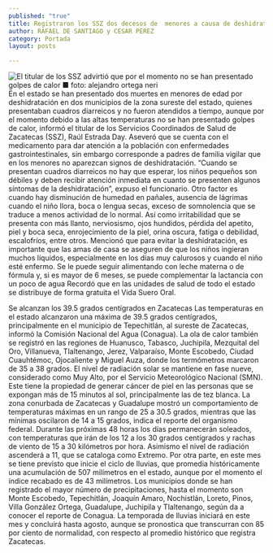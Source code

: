 ```yaml
---
published: "true"
title: Registraron los SSZ dos decesos de  menores a causa de deshidratación
author: RAFAEL DE SANTIAGO y CESAR PEREZ
category: Portada
layout: posts

---
```


![El titular de los SSZ advirtió que por el momento no se han presentado golpes de calor ■ foto: alejandro ortega neri](http://i.imgur.com/Vi9PkZlm.jpg)
En el estado se han presentado dos muertes en menores de edad por deshidratación en dos municipios de la zona sureste del estado, quienes presentaban cuadros diarreicos y no fueron atendidos a tiempo, aunque por el momento debido a las altas temperaturas no se han presentado golpes de calor, informó el titular de los Servicios Coordinados de Salud de Zacatecas (SSZ), Raúl Estrada Day.
Aseveró que se cuenta con el medicamento para dar atención a la población con enfermedades gastrointestinales, sin embargo corresponde a padres de familia vigilar que en los menores no aparezcan signos de deshidratación.
“Cuando se presentan cuadros diarreicos no hay que esperar, los niños pequeños son débiles y deben recibir atención inmediata en cuanto se presenten algunos síntomas de la deshidratación”, expuso el funcionario.
Otro factor es cuando hay disminución de humedad en pañales, ausencia de lágrimas cuando el niño llora, boca o lengua secas, exceso de somnolencia que se traduce a menos actividad de lo normal.
Así como irritabilidad que se presenta con más llanto, nerviosismo, ojos hundidos, pérdida del apetito, piel y boca seca, enrojecimiento de la piel, orina oscura, fatiga o debilidad, escalofríos, entre otros. 
Mencionó que para evitar la deshidratación, es importante que las amas de casa se aseguren de que los niños ingieran muchos líquidos, especialmente en los días muy calurosos y cuando el niño esté enfermo. Se le puede seguir alimentando con leche materna o de fórmula y, si es mayor de 6 meses, se puede complementar la lactancia con un poco de agua
Recordó que en las unidades de salud de todo el estado se distribuye de forma gratuita el Vida Suero Oral. 

Se alcanzan los 39.5 grados
centígrados en Zacatecas
Las temperaturas en el estado alcanzaron una máxima de 39.5 grados centígrados, principalmente en el municipio de Tepechitlán, al sureste de Zacatecas, informó la Comisión Nacional del Agua (Conagua).
La ola de calor también se registró en las regiones de Huanusco, Tabasco, Juchipila, Mezquital del Oro, Villanueva, Tlaltenango, Jerez, Valparaíso, Monte Escobedo, Ciudad Cuauhtémoc, Ojocaliente y Miguel Auza, donde los termómetros marcaron de 35 a 38 grados.
El nivel de radiación solar se mantiene en fase nueve, considerado como Muy Alto, por el Servicio Meteorológico Nacional (SMN). Este tiene la propiedad de generar cáncer de piel en las personas que se expongan más de 15 minutos al sol, principalmente las de tez blanca.
La zona conurbada de Zacatecas y Guadalupe mostró un comportamiento de temperaturas máximas en un rango de 25 a 30.5 grados, mientras que las mínimas oscilaron de 14 a 15 grados, indica el reporte del organismo federal.
Durante las próximas 48 horas los días permanecerán soleados, con temperaturas que irán de los 12 a los 30 grados centígrados y rachas de viento de 15 a 30 kilómetros por hora. Asimismo el nivel de radiación ascenderá a 11, que se cataloga como Extremo.
Por otra parte, en este mes se tiene previsto que inicie el ciclo de lluvias, que promedia históricamente una acumulación de 507 milímetros en el estado, aunque por el momento el índice recabado es de 43 milímetros.
Los municipios donde se han registrado el mayor número de precipitaciones, hasta el momento son Monte Escobedo, Tepechitlán, Joaquín Amaro, Nochistlán, Loreto, Pinos, Villa González Ortega, Guadalupe, Juchipila y Tlaltenango, según da a conocer el reporte de Conagua.
La temporada de lluvias iniciará en este mes y concluirá hasta agosto, aunque se pronostica que transcurran con 85 por ciento de normalidad, con respecto al promedio histórico que registra Zacatecas.
